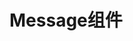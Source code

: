 # Message组件

<preview path="../packages/message/message.vue" title="基础用法" description="Message 组件的基础用法"></preview>
